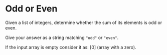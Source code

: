 # Odd or Even
Given a list of integers, determine whether the sum of its elements is odd or even.

Give your answer as a string matching ```"odd"``` or ```"even"```.

If the input array is empty consider it as: [0] (array with a zero).